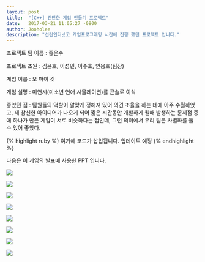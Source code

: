 ```yaml
---
layout: post
title:  "[C++] 간단한 게임 만들기 프로젝트"
date:   2017-03-21 11:05:27 -0800
author: Jooholee
description: "선린인터넷고 게임프로그래밍 시간에 진행 했던 프로젝트 입니다."
---
```


프로젝트 팀 이름 : 좋은수

프로젝트 조원 : 김윤호, 이성민, 이주호, 안용호(팀장)

게임 이름 : 오 마이 갓

게임 설명 : 미연시(미소년 연애 시뮬레이션)를 콘솔로 이식

좋았던 점 : 팀원들의 역할이 알맞게 정해져 있어 의견 조율을 하는 데에 아주 수월하였고, 꽤 참신한 아이디어가 나오게 되어 짧은 시간동안 개발하게 될때 발생하는 문제점 중에 하나가 만든 게임이 서로 비슷하다는 점인데, 그런 의미에서 우리 팀은 차별화를 둘 수 있어 좋았다.

{% highlight ruby %}
여기에 코드가 삽입됩니다. 업데이트 예정
{% endhighlight %}

다음은 이 게임의 발표때 사용한 PPT 입니다.

![](https://scontent-hkg3-1.xx.fbcdn.net/v/t35.0-12/17453558_660469780816663_559501799_o.png?oh=fc458322170214b76cd381a3adb145bd&oe=58D3338D)

![](https://scontent-hkg3-1.xx.fbcdn.net/v/t35.0-12/17431640_660469767483331_1144895645_o.png?oh=966ca66bb96a555a4b883db6e16c7e2c&oe=58D31177)

![](https://scontent-hkg3-1.xx.fbcdn.net/v/t35.0-12/17455134_660469734150001_1257625989_o.png?oh=89974f6d3fd7c72781019f50881d967e&oe=58D447E7)

![](https://scontent-hkg3-1.xx.fbcdn.net/v/t35.0-12/17454996_660469740816667_9511728_o.png?oh=7713207cbd15248a6cccf819e6b158b3&oe=58D4103B)

![](https://scontent-hkg3-1.xx.fbcdn.net/v/t35.0-12/17473992_660469727483335_1584784490_o.png?oh=c4a8248fcc54b08e52df35c32f29e898&oe=58D43E4B)

![](https://scontent-hkg3-1.xx.fbcdn.net/v/t35.0-12/17431762_660469764149998_374314626_o.png?oh=3f56cff95b3735319d5e5eb3ecb4f541&oe=58D43F2E)

![](https://scontent-hkg3-1.xx.fbcdn.net/v/t35.0-12/17408100_660469730816668_948107770_o.png?oh=afdde0009a9bfd5bfd4541a81959a9c5&oe=58D4456A)

![](https://scontent-hkg3-1.xx.fbcdn.net/v/t35.0-12/17407728_660469737483334_1003841310_o.png?oh=06f9407ae87c3c39afda7881167b1b8e&oe=58D334CF)



[jekyll-docs]: http://joey914.github.io/home
[jekyll-gh]:   https://github.com/joey914/joey914
[jekyll-talk]: https://talk.joey914.com/
